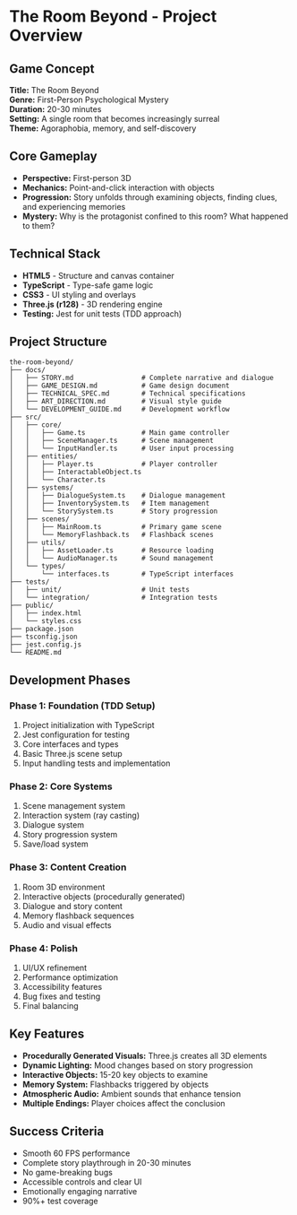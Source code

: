 # The Room Beyond - Project Overview

## Game Concept
**Title:** The Room Beyond  
**Genre:** First-Person Psychological Mystery  
**Duration:** 20-30 minutes  
**Setting:** A single room that becomes increasingly surreal  
**Theme:** Agoraphobia, memory, and self-discovery

## Core Gameplay
- **Perspective:** First-person 3D
- **Mechanics:** Point-and-click interaction with objects
- **Progression:** Story unfolds through examining objects, finding clues, and experiencing memories
- **Mystery:** Why is the protagonist confined to this room? What happened to them?

## Technical Stack
- **HTML5** - Structure and canvas container
- **TypeScript** - Type-safe game logic
- **CSS3** - UI styling and overlays
- **Three.js (r128)** - 3D rendering engine
- **Testing:** Jest for unit tests (TDD approach)

## Project Structure
```
the-room-beyond/
├── docs/
│   ├── STORY.md                 # Complete narrative and dialogue
│   ├── GAME_DESIGN.md           # Game design document
│   ├── TECHNICAL_SPEC.md        # Technical specifications
│   ├── ART_DIRECTION.md         # Visual style guide
│   └── DEVELOPMENT_GUIDE.md     # Development workflow
├── src/
│   ├── core/
│   │   ├── Game.ts              # Main game controller
│   │   ├── SceneManager.ts      # Scene management
│   │   └── InputHandler.ts      # User input processing
│   ├── entities/
│   │   ├── Player.ts            # Player controller
│   │   ├── InteractableObject.ts
│   │   └── Character.ts
│   ├── systems/
│   │   ├── DialogueSystem.ts    # Dialogue management
│   │   ├── InventorySystem.ts   # Item management
│   │   └── StorySystem.ts       # Story progression
│   ├── scenes/
│   │   ├── MainRoom.ts          # Primary game scene
│   │   └── MemoryFlashback.ts   # Flashback scenes
│   ├── utils/
│   │   ├── AssetLoader.ts       # Resource loading
│   │   └── AudioManager.ts      # Sound management
│   └── types/
│       └── interfaces.ts        # TypeScript interfaces
├── tests/
│   ├── unit/                    # Unit tests
│   └── integration/             # Integration tests
├── public/
│   ├── index.html
│   └── styles.css
├── package.json
├── tsconfig.json
├── jest.config.js
└── README.md
```

## Development Phases

### Phase 1: Foundation (TDD Setup)
1. Project initialization with TypeScript
2. Jest configuration for testing
3. Core interfaces and types
4. Basic Three.js scene setup
5. Input handling tests and implementation

### Phase 2: Core Systems
1. Scene management system
2. Interaction system (ray casting)
3. Dialogue system
4. Story progression system
5. Save/load system

### Phase 3: Content Creation
1. Room 3D environment
2. Interactive objects (procedurally generated)
3. Dialogue and story content
4. Memory flashback sequences
5. Audio and visual effects

### Phase 4: Polish
1. UI/UX refinement
2. Performance optimization
3. Accessibility features
4. Bug fixes and testing
5. Final balancing

## Key Features
- **Procedurally Generated Visuals:** Three.js creates all 3D elements
- **Dynamic Lighting:** Mood changes based on story progression
- **Interactive Objects:** 15-20 key objects to examine
- **Memory System:** Flashbacks triggered by objects
- **Atmospheric Audio:** Ambient sounds that enhance tension
- **Multiple Endings:** Player choices affect the conclusion

## Success Criteria
- Smooth 60 FPS performance
- Complete story playthrough in 20-30 minutes
- No game-breaking bugs
- Accessible controls and clear UI
- Emotionally engaging narrative
- 90%+ test coverage
